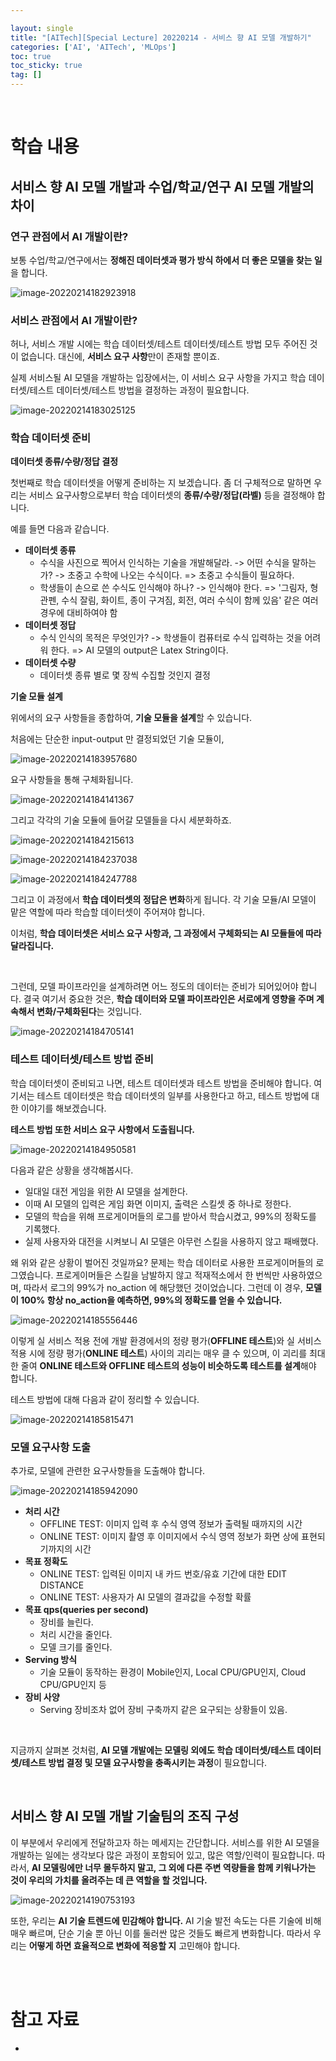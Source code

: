 ```yaml
---

layout: single
title: "[AITech][Special Lecture] 20220214 - 서비스 향 AI 모델 개발하기"
categories: ['AI', 'AITech', 'MLOps']
toc: true
toc_sticky: true
tag: []
---
```




<br>

# 학습 내용

## 서비스 향 AI 모델 개발과 수업/학교/연구 AI 모델 개발의 차이

### 연구 관점에서 AI 개발이란?

보통 수업/학교/연구에서는 **정해진 데이터셋과 평가 방식 하에서 더 좋은 모델을 찾는 일**을 합니다. 

![image-20220214182923918](https://user-images.githubusercontent.com/70505378/153856297-651159ad-55e5-4603-abec-5c89e3b14deb.png)

### 서비스 관점에서 AI 개발이란?

허나, 서비스 개발 시에는 학습 데이터셋/테스트 데이터셋/테스트 방법 모두 주어진 것이 없습니다. 대신에, **서비스 요구 사항**만이 존재할 뿐이죠. 

실제 서비스될 AI 모델을 개발하는 입장에서는, 이 서비스 요구 사항을 가지고 학습 데이터셋/테스트 데이터셋/테스트 방법을 결정하는 과정이 필요합니다. 

![image-20220214183025125](https://user-images.githubusercontent.com/70505378/153856298-4cd4a043-6f55-4437-b576-332f4b13fe64.png)

### 학습 데이터셋 준비

**데이터셋 종류/수량/정답 결정**

첫번째로 학습 데이터셋을 어떻게 준비하는 지 보겠습니다. 좀 더 구체적으로 말하면 우리는 서비스 요구사항으로부터 학습 데이터셋의 **종류/수량/정답(라벨)** 등을 결정해야 합니다. 

예를 들면 다음과 같습니다. 

* **데이터셋 종류**
  * 수식을 사진으로 찍어서 인식하는 기술을 개발해달라. -> 어떤 수식을 말하는가? -> 초중고 수학에 나오는 수식이다. => 초중고 수식들이 필요하다. 
  * 학생들이 손으로 쓴 수식도 인식해야 하나? -> 인식해야 한다. => '그림자, 형관펜, 수식 잘림, 화이트, 종이 구겨짐, 회전, 여러 수식이 함께 있음' 같은 여러 경우에 대비하여야 함
* **데이터셋 정답**
  * 수식 인식의 목적은 무엇인가? -> 학생들이 컴퓨터로 수식 입력하는 것을 어려워 한다. => AI 모델의 output은 Latex String이다. 
* **데이터셋 수량**
  * 데이터셋 종류 별로 몇 장씩 수집할 것인지 결정

**기술 모듈 설계**

위에서의 요구 사항들을 종합하여, **기술 모듈을 설계**할 수 있습니다. 

처음에는 단순한 input-output 만 결정되었던 기술 모듈이, 

![image-20220214183957680](https://user-images.githubusercontent.com/70505378/153856300-e5c0d37a-17ac-4e52-8b5f-5b77a6177721.png)

요구 사항들을 통해 구체화됩니다. 

![image-20220214184141367](https://user-images.githubusercontent.com/70505378/153856301-62c937ca-f491-4420-9483-e7458af0c19c.png)

그리고 각각의 기술 모듈에 들어갈 모델들을 다시 세분화하죠. 

![image-20220214184215613](https://user-images.githubusercontent.com/70505378/153856303-ef638902-737e-4298-b0ab-3285b8347b68.png)

![image-20220214184237038](https://user-images.githubusercontent.com/70505378/153856270-66ed4fb2-e528-43e0-aa06-d9959fd4dcb5.png)

![image-20220214184247788](https://user-images.githubusercontent.com/70505378/153856273-06354094-aeeb-4f7c-a9df-cb7068a7c3cc.png)

그리고 이 과정에서 **학습 데이터셋의 정답은 변화**하게 됩니다. 각 기술 모듈/AI 모델이 맡은 역할에 따라 학습할 데이터셋이 주어져야 합니다. 

이처럼, **학습 데이터셋은 서비스 요구 사항과, 그 과정에서 구체화되는 AI 모듈들에 따라 달라집니다.**

<br>

그런데, 모델 파이프라인을 설계하려면 어느 정도의 데이터는 준비가 되어있어야 합니다. 결국 여기서 중요한 것은, **학습 데이터와 모델 파이프라인은 서로에게 영향을 주며 계속해서 변화/구체화된다**는 것입니다. 

![image-20220214184705141](https://user-images.githubusercontent.com/70505378/153856275-457ed871-44e5-4fc0-a3c6-899b5541f272.png)

### 테스트 데이터셋/테스트 방법 준비

학습 데이터셋이 준비되고 나면, 테스트 데이터셋과 테스트 방법을 준비해야 합니다. 여기서는 테스트 데이터셋은 학습 데이터셋의 일부를 사용한다고 하고, 테스트 방법에 대한 이야기를 해보겠습니다. 

**테스트 방법 또한 서비스 요구 사항에서 도출됩니다.**

![image-20220214184950581](https://user-images.githubusercontent.com/70505378/153856279-c7aea471-d2f2-48b0-bef2-9bab27d17141.png)

다음과 같은 상황을 생각해봅시다. 

* 일대일 대전 게임을 위한 AI 모델을 설계한다. 
* 이때 AI 모델의 입력은 게임 화면 이미지, 출력은 스킬셋 중 하나로 정한다. 
* 모델의 학습을 위해 프로게이머들의 로그를 받아서 학습시켰고, 99%의 정확도를 기록했다. 
* 실제 사용자와 대전을 시켜보니 AI 모델은 아무런 스킬을 사용하지 않고 패배했다. 

왜 위와 같은 상황이 벌어진 것일까요? 문제는 학습 데이터로 사용한 프로게이머들의 로그였습니다. 프로게이머들은 스킬을 남발하지 않고 적재적소에서 한 번씩만 사용하였으며, 따라서 로그의 99%가 no_action 에 해당했던 것이었습니다. 그런데 이 경우, **모델이 100%   항상 no_action을 예측하면, 99%의 정확도를 얻을 수 있습니다.**

![image-20220214185556446](https://user-images.githubusercontent.com/70505378/153856283-49566c57-2d2f-4413-bdf7-20fffb0ed6c4.png)

이렇게 실 서비스 적용 전에 개발 환경에서의 정량 평가(**OFFLINE 테스트**)와 실 서비스 적용 시에 정량 평가(**ONLINE 테스트**) 사이의 괴리는 매우 클 수 있으며, 이 괴리를 최대한 줄여 **ONLINE 테스트와 OFFLINE 테스트의 성능이 비슷하도록 테스트를 설계**해야 합니다. 

테스트 방법에 대해 다음과 같이 정리할 수 있습니다. 

![image-20220214185815471](https://user-images.githubusercontent.com/70505378/153856285-e2e7551c-5e10-4095-8332-0194a68a228a.png)



### 모델 요구사항 도출

추가로, 모델에 관련한 요구사항들을 도출해야 합니다. 

![image-20220214185942090](https://user-images.githubusercontent.com/70505378/153856288-4c573053-0569-44e5-af48-3d7e1d73d496.png)

* **처리 시간**
  * OFFLINE TEST: 이미지 입력 후 수식 영역 정보가 출력될 때까지의 시간
  * ONLINE TEST: 이미지 촬영 후 이미지에서 수식 영역 정보가 화면 상에 표현되기까지의 시간
* **목표 정확도**
  * ONLINE TEST: 입력된 이미지 내 카드 번호/유효 기간에 대한 EDIT DISTANCE
  * ONLINE TEST: 사용자가 AI 모델의 결과값을 수정할 확률
* **목표 qps(queries per second)**
  * 장비를 늘린다. 
  * 처리 시간을 줄인다. 
  * 모델 크기를 줄인다. 
* **Serving 방식**
  * 기술 모듈이 동작하는 환경이 Mobile인지, Local CPU/GPU인지, Cloud CPU/GPU인지 등
* **장비 사양**
  * Serving 장비조차 없어 장비 구축까지 같은 요구되는 상황들이 있음. 

<br>

지금까지 살펴본 것처럼, **AI 모델 개발에는 모델링 외에도 학습 데이터셋/테스트 데이터셋/테스트 방법 결정 및 모델 요구사항을 충족시키는 과정**이 필요합니다. 





<br>

## 서비스 향 AI 모델 개발 기술팀의 조직 구성

이 부분에서 우리에게 전달하고자 하는 메세지는 간단합니다. 서비스를 위한 AI 모델을 개발하는 일에는 생각보다 많은 과정이 포함되어 있고, 많은 역할/인력이 필요합니다. 따라서, **AI 모델링에만 너무 몰두하지 말고, 그 외에 다른 주변 역량들을 함께 키워나가는 것이 우리의 가치를 올려주는 데 큰 역할을 할 것입니다.**

![image-20220214190753193](https://user-images.githubusercontent.com/70505378/153856294-2657ed52-d290-430e-b8bc-3242661169bd.png)

또한, 우리는 **AI 기술 트렌드에 민감해야 합니다.** AI 기술 발전 속도는 다른 기술에 비해 매우 빠르며, 단순 기술 뿐 아닌 이를 둘러싼 많은 것들도 빠르게 변화합니다. 따라서 우리는 **어떻게 하면 효율적으로 변화에 적응할 지** 고민해야 합니다. 















<br>

<br>

# 참고 자료

* 







<br>
